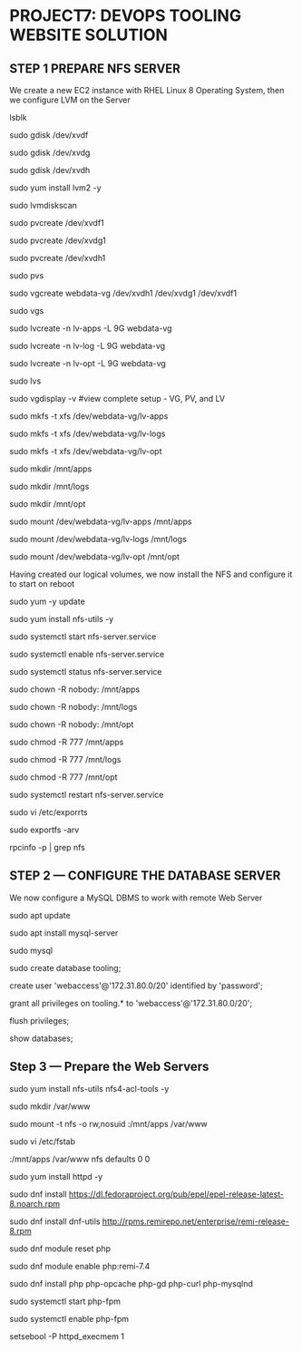 # PROJECT7: DEVOPS TOOLING WEBSITE SOLUTION

## STEP 1 PREPARE NFS SERVER

We create a new EC2 instance with RHEL Linux 8 Operating System, then we configure LVM on the Server

lsblk

sudo gdisk /dev/xvdf

sudo gdisk /dev/xvdg

sudo gdisk /dev/xvdh

sudo yum install lvm2 -y

sudo lvmdiskscan

sudo pvcreate /dev/xvdf1

sudo pvcreate /dev/xvdg1
 
sudo pvcreate /dev/xvdh1

sudo pvs

sudo vgcreate webdata-vg /dev/xvdh1 /dev/xvdg1 /dev/xvdf1

sudo vgs

sudo lvcreate -n lv-apps -L 9G webdata-vg

sudo lvcreate -n lv-log -L 9G webdata-vg

sudo lvcreate -n lv-opt -L 9G webdata-vg

sudo lvs

sudo vgdisplay -v #view complete setup - VG, PV, and LV

sudo mkfs -t xfs /dev/webdata-vg/lv-apps

sudo mkfs -t xfs /dev/webdata-vg/lv-logs

sudo mkfs -t xfs /dev/webdata-vg/lv-opt

sudo mkdir /mnt/apps

sudo mkdir /mnt/logs

sudo mkdir /mnt/opt

sudo mount /dev/webdata-vg/lv-apps /mnt/apps

sudo mount /dev/webdata-vg/lv-logs /mnt/logs

sudo mount /dev/webdata-vg/lv-opt /mnt/opt

Having created our logical volumes, we now install the NFS and configure it to start on reboot

sudo yum -y update

sudo yum install nfs-utils -y

sudo systemctl start nfs-server.service

sudo systemctl enable nfs-server.service

sudo systemctl status nfs-server.service

sudo chown -R nobody: /mnt/apps

sudo chown -R nobody: /mnt/logs

sudo chown -R nobody: /mnt/opt

sudo chmod -R 777 /mnt/apps

sudo chmod -R 777 /mnt/logs

sudo chmod -R 777 /mnt/opt

sudo systemctl restart nfs-server.service

sudo vi /etc/exporrts

sudo exportfs -arv

rpcinfo -p | grep nfs



## STEP 2 — CONFIGURE THE DATABASE SERVER

We now  configure a MySQL DBMS to work with remote Web Server

sudo apt update

sudo apt install mysql-server

sudo mysql

sudo create database tooling;

create user 'webaccess'@'172.31.80.0/20' identified by 'password';

grant all privileges on tooling.* to 'webaccess'@'172.31.80.0/20';

flush privileges;

show databases;

## Step 3 — Prepare the Web Servers

sudo yum install nfs-utils nfs4-acl-tools -y

sudo mkdir /var/www

sudo mount -t nfs -o rw,nosuid <NFS-Server-Private-IP-Address>:/mnt/apps /var/www

sudo vi /etc/fstab
  
<NFS-Server-Private-IP-Address>:/mnt/apps /var/www nfs defaults 0 0

sudo yum install httpd -y

sudo dnf install https://dl.fedoraproject.org/pub/epel/epel-release-latest-8.noarch.rpm

sudo dnf install dnf-utils http://rpms.remirepo.net/enterprise/remi-release-8.rpm

sudo dnf module reset php

sudo dnf module enable php:remi-7.4

sudo dnf install php php-opcache php-gd php-curl php-mysqlnd

sudo systemctl start php-fpm

sudo systemctl enable php-fpm

setsebool -P httpd_execmem 1

